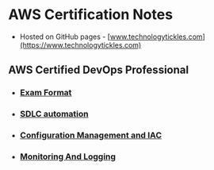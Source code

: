 # AWS Certification Notes
- Hosted on GitHub pages - [www.technologytickles.com](https://www.technologytickles.com)

## AWS Certified DevOps Professional

- ### [Exam Format](https://www.technologytickles.com/devops_professional/exam-format)

- ### [SDLC automation](https://www.technologytickles.com/devops_professional/sdlc) 

- ### [Configuration Management and IAC ](https://www.technologytickles.com/devops_professional/configurationmanagement-IAC) 

- ### [Monitoring And Logging](https://www.technologytickles.com/devops_professional/monitoring)
